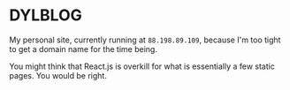 # DYLBLOG

My personal site, currently running at `88.198.89.109`, because I'm too tight to
get a domain name for the time being.

You might think that React.js is overkill for what is essentially a few static
pages. You would be right.